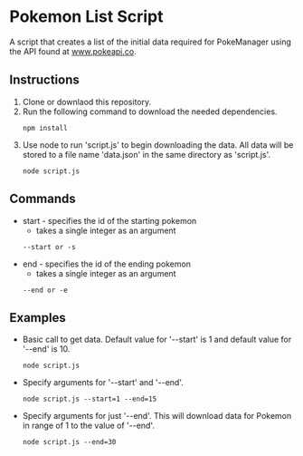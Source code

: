 # Pokemon List Script
A script that creates a list of the initial data required for PokeManager using the API found at www.pokeapi.co.

## Instructions
1. Clone or downlaod this repository.
2. Run the following command to download the needed dependencies.
    ```
    npm install
    ```
3. Use node to run 'script.js' to begin downloading the data. All data will be stored to a file name 'data.json' in the same directory as 'script.js'.
    ```
    node script.js
    ```

## Commands  
*  start - specifies the id of the starting pokemon  
   * takes a single integer as an argument
	```
	--start or -s
	```
* end - specifies the id of the ending pokemon  
	* takes a single integer as an argument  
	```
	--end or -e
	```  
	
## Examples
* Basic call to get data. Default value for '--start' is 1 and default value for '--end' is 10.  
	```
	node script.js
	```
* Specify arguments for '--start' and '--end'.  
	```
	node script.js --start=1 --end=15
	```

* Specify arguments for just '--end'. This will download data for Pokemon in range of 1 to the value of '--end'.  
	```
	node script.js --end=30
	```
